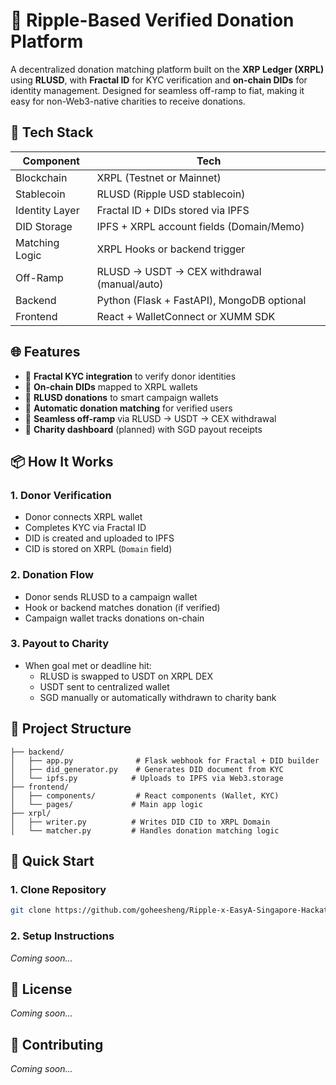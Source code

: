 # 🤝 Ripple-Based Verified Donation Platform

A decentralized donation matching platform built on the **XRP Ledger (XRPL)** using **RLUSD**, with **Fractal ID** for KYC verification and **on-chain DIDs** for identity management. Designed for seamless off-ramp to fiat, making it easy for non-Web3-native charities to receive donations.

## 🔧 Tech Stack

| Component        | Tech                                       |
|------------------|--------------------------------------------|
| Blockchain       | XRPL (Testnet or Mainnet)                  |
| Stablecoin       | RLUSD (Ripple USD stablecoin)             |
| Identity Layer   | Fractal ID + DIDs stored via IPFS          |
| DID Storage      | IPFS + XRPL account fields (Domain/Memo)  |
| Matching Logic   | XRPL Hooks or backend trigger              |
| Off-Ramp         | RLUSD → USDT → CEX withdrawal (manual/auto) |
| Backend          | Python (Flask + FastAPI), MongoDB optional |
| Frontend         | React + WalletConnect or XUMM SDK          |

## 🌐 Features

- 🔐 **Fractal KYC integration** to verify donor identities  
- 🪪 **On-chain DIDs** mapped to XRPL wallets  
- 💸 **RLUSD donations** to smart campaign wallets  
- 🔁 **Automatic donation matching** for verified users  
- 🏦 **Seamless off-ramp** via RLUSD → USDT → CEX withdrawal  
- 🧾 **Charity dashboard** (planned) with SGD payout receipts  

## 📦 How It Works

### 1. Donor Verification  
- Donor connects XRPL wallet  
- Completes KYC via Fractal ID  
- DID is created and uploaded to IPFS  
- CID is stored on XRPL (`Domain` field)  

### 2. Donation Flow  
- Donor sends RLUSD to a campaign wallet  
- Hook or backend matches donation (if verified)  
- Campaign wallet tracks donations on-chain  

### 3. Payout to Charity  
- When goal met or deadline hit:  
  - RLUSD is swapped to USDT on XRPL DEX  
  - USDT sent to centralized wallet  
  - SGD manually or automatically withdrawn to charity bank  

## 📁 Project Structure

```
├── backend/
│   ├── app.py              # Flask webhook for Fractal + DID builder
│   ├── did_generator.py    # Generates DID document from KYC
│   └── ipfs.py            # Uploads to IPFS via Web3.storage
├── frontend/
│   ├── components/         # React components (Wallet, KYC)
│   └── pages/             # Main app logic
├── xrpl/
│   ├── writer.py          # Writes DID CID to XRPL Domain
│   └── matcher.py         # Handles donation matching logic
```

## 🚀 Quick Start

### 1. Clone Repository

```bash
git clone https://github.com/goheesheng/Ripple-x-EasyA-Singapore-Hackathon-2025/branches
```

### 2. Setup Instructions

*Coming soon...*

## 📝 License

*Coming soon...*

## 👥 Contributing

*Coming soon...*